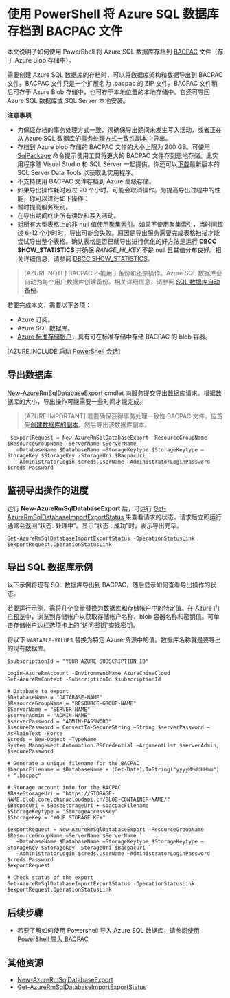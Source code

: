 <properties 
    pageTitle="使用 PowerShell 将 Azure SQL 数据库存档到 BACPAC 文件" 
    description="使用 PowerShell 将 Azure SQL 数据库存档到 BACPAC 文件" 
	services="sql-database"
	documentationCenter=""
	authors="stevestein"
	manager="jhubbard"
	editor=""/>

<tags
	ms.service="sql-database"
	ms.date="08/15/2016"
	wacn.date="09/19/2016" />


# 使用 PowerShell 将 Azure SQL 数据库存档到 BACPAC 文件




本文说明了如何使用 PowerShell 将 Azure SQL 数据库存档到 [BACPAC](https://msdn.microsoft.com/zh-cn/library/ee210546.aspx#Anchor_4) 文件（存于 Azure Blob 存储中）。

需要创建 Azure SQL 数据库的存档时，可以将数据库架构和数据导出到 BACPAC 文件。BACPAC 文件只是一个扩展名为 .bacpac 的 ZIP 文件。BACPAC 文件稍后可存于 Azure Blob 存储中，也可存于本地位置的本地存储中。它还可导回 Azure SQL 数据库或 SQL Server 本地安装。

**注意事项**

- 为保证存档的事务处理方式一致，须确保导出期间未发生写入活动，或者正在从 Azure SQL 数据库的[事务处理方式一致性副本](/documentation/articles/sql-database-copy/)中导出。
- 存档到 Azure blob 存储的 BACPAC 文件的大小上限为 200 GB。可使用 [SqlPackage](https://msdn.microsoft.com/zh-cn/library/hh550080.aspx) 命令提示使用工具将更大的 BACPAC 文件存到恩地存储。此实用程序随 Visual Studio 和 SQL Server 一起提供。你还可以[下载](https://msdn.microsoft.com/zh-cn/library/mt204009.aspx)最新版本的 SQL Server Data Tools 以获取此实用程序。
- 不支持使用 BACPAC 文件存档到 Azure 高级存储。
- 如果导出操作耗时超过 20 个小时，可能会取消操作。为提高导出过程中的性能，你可以进行如下操作：
 - 暂时提高服务级别。
 - 在导出期间终止所有读取和写入活动。
 - 对所有大型表格上的非 null 值使用[聚集索引](https://msdn.microsoft.com/zh-cn/library/ms190457.aspx)。如果不使用聚集索引，当时间超过 6-12 个小时时，导出可能会失败。原因是导出服务需要完成表格扫描才能尝试导出整个表格。确认表格是否已就导出进行优化的好方法是运行 **DBCC SHOW\_STATISTICS** 并确保 *RANGE\_HI\_KEY* 不是 null 且其值分布良好。相关详细信息，请参阅 [DBCC SHOW\_STATISTICS](https://msdn.microsoft.com/zh-cn/library/ms174384.aspx)。

> [AZURE.NOTE] BACPAC 不能用于备份和还原操作。Azure SQL 数据库会自动为每个用户数据库创建备份。相关详细信息，请参阅 [SQL 数据库自动备份](/documentation/articles/sql-database-automated-backups/)。

若要完成本文，需要以下各项：

- Azure 订阅。
- Azure SQL 数据库。
- [Azure 标准存储帐户](/documentation/articles/storage-create-storage-account/)，具有可在标准存储中存储 BACPAC 的 blob 容器。


[AZURE.INCLUDE [启动 PowerShell 会话](../../includes/sql-database-powershell.md)]




## 导出数据库

[New-AzureRmSqlDatabaseExport](https://msdn.microsoft.com/zh-cn/library/mt707796.aspx) cmdlet 向服务提交导出数据库请求。根据数据库的大小，导出操作可能需要一些时间才能完成。

> [AZURE.IMPORTANT] 若要确保获得事务处理一致性 BACPAC 文件，应首先[创建数据库的副本](/documentation/articles/sql-database-copy-powershell/)，然后导出该数据库副本。


     $exportRequest = New-AzureRmSqlDatabaseExport –ResourceGroupName $ResourceGroupName –ServerName $ServerName `
       –DatabaseName $DatabaseName –StorageKeytype $StorageKeytype –StorageKey $StorageKey -StorageUri $BacpacUri `
       –AdministratorLogin $creds.UserName –AdministratorLoginPassword $creds.Password


## 监视导出操作的进度

运行 **New-AzureRmSqlDatabaseExport** 后，可运行 [Get-AzureRmSqlDatabaseImportExportStatus](https://msdn.microsoft.com/zh-cn/library/mt707794.aspx) 来查看请求的状态。请求后立即运行通常会返回“状态: 处理中”。显示“状态 : 成功”时，表示导出完毕。


    Get-AzureRmSqlDatabaseImportExportStatus -OperationStatusLink $exportRequest.OperationStatusLink



## 导出 SQL 数据库示例

以下示例将现有 SQL 数据库导出到 BACPAC，随后显示如何查看导出操作的状态。

若要运行示例，需将几个变量替换为数据库和存储帐户中的特定值。在 [Azure 门户预览](https://portal.azure.cn)中，浏览到存储帐户以获取存储帐户名称、blob 容器名称和密钥值。可单击存储帐户边栏选项卡上的“访问密钥”查找密钥。

将以下 `VARIABLE-VALUES` 替换为特定 Azure 资源中的值。数据库名称就是要导出的现有数据库。



    $subscriptionId = "YOUR AZURE SUBSCRIPTION ID"

    Login-AzureRmAccount -EnvironmentName AzureChinaCloud
    Set-AzureRmContext -SubscriptionId $subscriptionId

    # Database to export
    $DatabaseName = "DATABASE-NAME"
    $ResourceGroupName = "RESOURCE-GROUP-NAME"
    $ServerName = "SERVER-NAME"
    $serverAdmin = "ADMIN-NAME"
    $serverPassword = "ADMIN-PASSWORD" 
    $securePassword = ConvertTo-SecureString –String $serverPassword –AsPlainText -Force
    $creds = New-Object –TypeName System.Management.Automation.PSCredential –ArgumentList $serverAdmin, $securePassword

    # Generate a unique filename for the BACPAC
    $bacpacFilename = $DatabaseName + (Get-Date).ToString("yyyyMMddHHmm") + ".bacpac"

    # Storage account info for the BACPAC
    $BaseStorageUri = "https://STORAGE-NAME.blob.core.chinacloudapi.cn/BLOB-CONTAINER-NAME/"
    $BacpacUri = $BaseStorageUri + $bacpacFilename
    $StorageKeytype = "StorageAccessKey"
    $StorageKey = "YOUR STORAGE KEY"

    $exportRequest = New-AzureRmSqlDatabaseExport –ResourceGroupName $ResourceGroupName –ServerName $ServerName `
       –DatabaseName $DatabaseName –StorageKeytype $StorageKeytype –StorageKey $StorageKey -StorageUri $BacpacUri `
       –AdministratorLogin $creds.UserName –AdministratorLoginPassword $creds.Password
    $exportRequest

    # Check status of the export
    Get-AzureRmSqlDatabaseImportExportStatus -OperationStatusLink $exportRequest.OperationStatusLink



## 后续步骤

- 若要了解如何使用 Powershell 导入 Azure SQL 数据库，请参阅[使用 PowerShell 导入 BACPAC](/documentation/articles/sql-database-import-powershell/)


## 其他资源

- [New-AzureRmSqlDatabaseExport](https://msdn.microsoft.com/zh-cn/library/mt707796.aspx)
- [Get-AzureRmSqlDatabaseImportExportStatus](https://msdn.microsoft.com/zh-cn/library/mt707794.aspx)

<!---HONumber=Mooncake_0912_2016-->